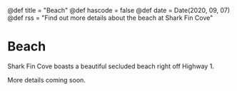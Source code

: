 @def title = "Beach"
@def hascode = false
@def date = Date(2020, 09, 07)
@def rss = "Find out more details about the beach at Shark Fin Cove"

# Beach

Shark Fin Cove boasts a beautiful secluded beach right off Highway 1.

More details coming soon.
